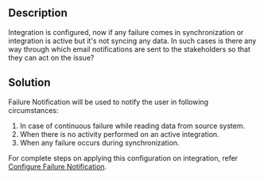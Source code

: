 ## Description

Integration is configured, now if any failure comes in synchronization or integration is active but it's not syncing any data. In such cases is there any way through which email notifications are sent to the stakeholders so that they can act on the issue?

## Solution

Failure Notification will be used to notify the user in following circumstances:  

1. In case of continuous failure while reading data from source system.  
2. When there is no activity performed on an active integration.  
3. When any failure occurs during synchronization.  

For complete steps on applying this configuration on integration, refer [Configure Failure Notification](../../troubleshooting/configure-post-failure-notification.md).


